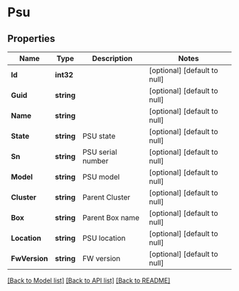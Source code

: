 # Psu

## Properties
Name | Type | Description | Notes
------------ | ------------- | ------------- | -------------
**Id** | **int32** |  | [optional] [default to null]
**Guid** | **string** |  | [optional] [default to null]
**Name** | **string** |  | [optional] [default to null]
**State** | **string** | PSU state | [optional] [default to null]
**Sn** | **string** | PSU serial number | [optional] [default to null]
**Model** | **string** | PSU model | [optional] [default to null]
**Cluster** | **string** | Parent Cluster | [optional] [default to null]
**Box** | **string** | Parent Box name | [optional] [default to null]
**Location** | **string** | PSU location | [optional] [default to null]
**FwVersion** | **string** | FW version | [optional] [default to null]

[[Back to Model list]](../README.md#documentation-for-models) [[Back to API list]](../README.md#documentation-for-api-endpoints) [[Back to README]](../README.md)


